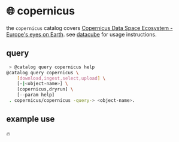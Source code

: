 # 🌐 copernicus

the `copernicus` catalog covers [Copernicus Data Space Ecosystem - Europe's eyes on Earth](https://dataspace.copernicus.eu/). see [datacube](../README.md) for usage instructions.

## query

```bash
 > @catalog query copernicus help
@catalog query copernicus \
	[download,ingest,select,upload] \
	[-|<object-name>] \
	[copernicus,dryrun] \
	[--param help]
 . copernicus/copernicus -query-> <object-name>.
```

## example use

🔥